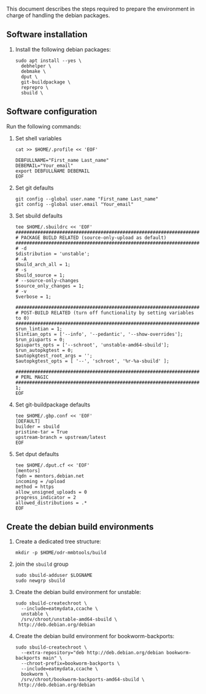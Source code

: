 This document describes the steps required to prepare
the environment in charge of handling the debian packages.

## Software installation

1. Install the following debian packages:
   ```
   sudo apt install --yes \
     debhelper \
     debmake \
     dput \
     git-buildpackage \
     reprepro \
     sbuild \
   ```

## Software configuration

Run the following commands:
1. Set shell variables
   ```
   cat >> $HOME/.profile << 'EOF'

   DEBFULLNAME="First_name Last_name"
   DEBEMAIL="Your_email"
   export DEBFULLNAME DEBEMAIL
   EOF
   ```
1. Set git defaults
   ```
   git config --global user.name "First_name Last_name"
   git config --global user.email "Your_email"
   ```
1. Set sbuild defaults
   ```
   tee $HOME/.sbuildrc << 'EOF'
   ##############################################################################
   # PACKAGE BUILD RELATED (source-only-upload as default)
   ##############################################################################
   # -d
   $distribution = 'unstable';
   # -A
   $build_arch_all = 1;
   # -s
   $build_source = 1;
   # --source-only-changes
   $source_only_changes = 1;
   # -v
   $verbose = 1;

   ##############################################################################
   # POST-BUILD RELATED (turn off functionality by setting variables to 0)
   ##############################################################################
   $run_lintian = 1;
   $lintian_opts = ['--info', '--pedantic', '--show-overrides'];
   $run_piuparts = 0;
   $piuparts_opts = ['--schroot', 'unstable-amd64-sbuild'];
   $run_autopkgtest = 0;
   $autopkgtest_root_args = '';
   $autopkgtest_opts = [ '--', 'schroot', '%r-%a-sbuild' ];

   ##############################################################################
   # PERL MAGIC
   ##############################################################################
   1;
   EOF
   ```
1. Set git-buildpackage defaults
   ```
   tee $HOME/.gbp.conf << 'EOF'
   [DEFAULT]
   builder = sbuild
   pristine-tar = True
   upstream-branch = upstream/latest
   EOF
   ```
1. Set dput defaults
   ```
   tee $HOME/.dput.cf << 'EOF'
   [mentors]
   fqdn = mentors.debian.net
   incoming = /upload
   method = https
   allow_unsigned_uploads = 0
   progress_indicator = 2
   allowed_distributions = .*
   EOF
   ```

## Create the debian build environments

1. Create a dedicated tree structure:
   ```
   mkdir -p $HOME/odr-mmbtools/build
   ```
1. join the `sbuild` group
   ```
   sudo sbuild-adduser $LOGNAME
   sudo newgrp sbuild
   ```
1. Create the debian build environment for unstable:
   ```
   sudo sbuild-createchroot \
     --include=eatmydata,ccache \
     unstable \
     /srv/chroot/unstable-amd64-sbuild \
    http://deb.debian.org/debian
   ```
1. Create the debian build environment for bookworm-backports:
   ```
   sudo sbuild-createchroot \
     --extra-repository="deb http://deb.debian.org/debian bookworm-backports main" \
     --chroot-prefix=bookworm-backports \ 
     --include=eatmydata,ccache \
     bookworm \
     /srv/chroot/bookworm-backports-amd64-sbuild \
    http://deb.debian.org/debian
   ```
